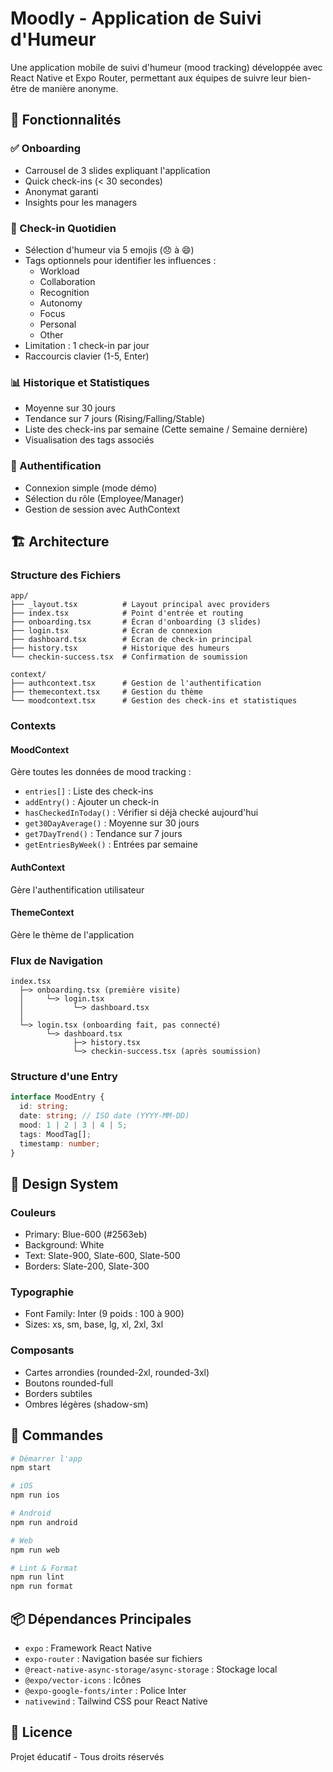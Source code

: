 # Moodly - Application de Suivi d'Humeur

Une application mobile de suivi d'humeur (mood tracking) développée avec React Native et Expo Router, permettant aux équipes de suivre leur bien-être de manière anonyme.

## 🎯 Fonctionnalités

### ✅ Onboarding

- Carrousel de 3 slides expliquant l'application
- Quick check-ins (< 30 secondes)
- Anonymat garanti
- Insights pour les managers

### 📝 Check-in Quotidien

- Sélection d'humeur via 5 emojis (😞 à 😄)
- Tags optionnels pour identifier les influences :
  - Workload
  - Collaboration
  - Recognition
  - Autonomy
  - Focus
  - Personal
  - Other
- Limitation : 1 check-in par jour
- Raccourcis clavier (1-5, Enter)

### 📊 Historique et Statistiques

- Moyenne sur 30 jours
- Tendance sur 7 jours (Rising/Falling/Stable)
- Liste des check-ins par semaine (Cette semaine / Semaine dernière)
- Visualisation des tags associés

### 🔐 Authentification

- Connexion simple (mode démo)
- Sélection du rôle (Employee/Manager)
- Gestion de session avec AuthContext

## 🏗️ Architecture

### Structure des Fichiers

```
app/
├── _layout.tsx          # Layout principal avec providers
├── index.tsx            # Point d'entrée et routing
├── onboarding.tsx       # Écran d'onboarding (3 slides)
├── login.tsx            # Écran de connexion
├── dashboard.tsx        # Écran de check-in principal
├── history.tsx          # Historique des humeurs
└── checkin-success.tsx  # Confirmation de soumission

context/
├── authcontext.tsx      # Gestion de l'authentification
├── themecontext.tsx     # Gestion du thème
└── moodcontext.tsx      # Gestion des check-ins et statistiques
```

### Contexts

#### MoodContext

Gère toutes les données de mood tracking :

- `entries[]` : Liste des check-ins
- `addEntry()` : Ajouter un check-in
- `hasCheckedInToday()` : Vérifier si déjà checké aujourd'hui
- `get30DayAverage()` : Moyenne sur 30 jours
- `get7DayTrend()` : Tendance sur 7 jours
- `getEntriesByWeek()` : Entrées par semaine

#### AuthContext

Gère l'authentification utilisateur

#### ThemeContext

Gère le thème de l'application

### Flux de Navigation

```
index.tsx
  ├─> onboarding.tsx (première visite)
  │     └─> login.tsx
  │           └─> dashboard.tsx
  │
  └─> login.tsx (onboarding fait, pas connecté)
        └─> dashboard.tsx
              ├─> history.tsx
              └─> checkin-success.tsx (après soumission)
```

### Structure d'une Entry

```typescript
interface MoodEntry {
  id: string;
  date: string; // ISO date (YYYY-MM-DD)
  mood: 1 | 2 | 3 | 4 | 5;
  tags: MoodTag[];
  timestamp: number;
}
```

## 🎨 Design System

### Couleurs

- Primary: Blue-600 (#2563eb)
- Background: White
- Text: Slate-900, Slate-600, Slate-500
- Borders: Slate-200, Slate-300

### Typographie

- Font Family: Inter (9 poids : 100 à 900)
- Sizes: xs, sm, base, lg, xl, 2xl, 3xl

### Composants

- Cartes arrondies (rounded-2xl, rounded-3xl)
- Boutons rounded-full
- Borders subtiles
- Ombres légères (shadow-sm)

## 🚀 Commandes

```bash
# Démarrer l'app
npm start

# iOS
npm run ios

# Android
npm run android

# Web
npm run web

# Lint & Format
npm run lint
npm run format
```

## 📦 Dépendances Principales

- `expo` : Framework React Native
- `expo-router` : Navigation basée sur fichiers
- `@react-native-async-storage/async-storage` : Stockage local
- `@expo/vector-icons` : Icônes
- `@expo-google-fonts/inter` : Police Inter
- `nativewind` : Tailwind CSS pour React Native

## 📄 Licence

Projet éducatif - Tous droits réservés
